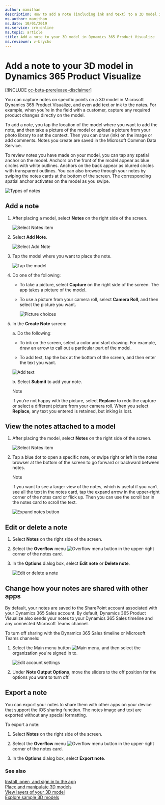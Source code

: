 ```yaml
---
author: mamithan
description: How to add a note (including ink and text) to a 3D model in Dynamics 365 Product Visualize
ms.author: mamithan
ms.date: 10/01/2019
ms.service: crm-online
ms.topic: article
title: Add a note to your 3D model in Dynamics 365 Product Visualize
ms.reviewer: v-brycho
---
```


# Add a note to your 3D model in Dynamics 365 Product Visualize

[!INCLUDE [cc-beta-prerelease-disclaimer](../includes/cc-beta-prerelease-disclaimer.md)]

You can capture notes on specific points on a 3D model in Microsoft Dynamics 365 Product Visualize, and even add text or ink to the notes. For example, when you’re in the field with a customer, capture any required product changes directly on the model. 

To add a note, you tap the location of the model where you want to add the note, and then take a picture of the model or upload a picture from your photo library to set the context. Then you can draw (ink) on the image or add comments. Notes you create are saved in the Microsoft Common Data Service.

To review notes you have made on your model, you can tap any spatial anchor on the model. Anchors on the front of the model appear as blue circles with white outlines. Anchors on the back appear as blurred circles with transparent outlines. You can also browse through your notes by swiping the notes cards at the bottom of the screen. The corresponding spatial anchor activates on the model as you swipe. 

![Types of notes](media/types-of-notes.PNG "Types of notes")

## Add a note

1.	After placing a model, select **Notes** on the right side of the screen.

    ![Select Notes item](media/select-notes.PNG "Select Notes item")
 
2.	Select **Add Note**.

    ![Select Add Note](media/add-note.PNG "Select Add Note")
 
3.	Tap the model where you want to place the note. 

    ![Tap the model](media/tap-on-product.PNG "Tap the model")
 
4.	Do one of the following:

    -	To take a picture, select **Capture** on the right side of the screen. The app takes a picture of the model.
    
    -	To use a picture from your camera roll, select **Camera Roll**, and then select the picture you want.
    
        ![Picture choices](media/take-photo.PNG "Picture choices")
   
5.	In the **Create Note** screen:

    a. Do the following: 
    
      - To ink on the screen, select a color and start drawing. For example, draw an arrow to call out a particular part of the model.
    
      - To add text, tap the box at the bottom of the screen, and then enter the text you want.
    
      ![Add text](media/add-text.PNG "Add text")
      
    b. Select **Submit** to add your note.
 
      > [!NOTE]
      > If you’re not happy with the picture, select **Replace** to redo the capture or select a different picture from your camera roll. When you select **Replace**, any text you entered is retained, but inking is lost.    

## View the notes attached to a model

1.	After placing the model, select **Notes** on the right side of the screen.

    ![Select Notes item](media/select-notes.PNG "Select Notes item") 

2.	Tap a blue dot to open a specific note, or swipe right or left in the notes browser at the bottom of the screen to go forward or backward between notes.

    > [!NOTE]
    > If you want to see a larger view of the notes, which is useful if you can’t see all the text in the notes card, tap the expand arrow in the upper-right corner of the notes card or flick up. Then you can use the scroll bar in the notes card to scroll the text. 
    
     ![Expand notes button](media/expand-notes.PNG "Expand notes button")
     
## Edit or delete a note

1.	Select **Notes** on the right side of the screen.

2.	Select the **Overflow** menu ![Overflow menu button](media/overflow-button.png "Overflow menu button") in the upper-right corner of the notes card.

3.	In the **Options** dialog box, select **Edit note** or **Delete note**.

     ![Edit or delete a note](media/share-status.PNG "Edit or delete a note")
  
## Change how your notes are shared with other apps

By default, your notes are saved to the SharePoint account associated with your Dynamics 365 Sales account. By default, Dynamics 365 Product Visualize also sends your notes to your Dynamics 365 Sales timeline and any connected Microsoft Teams channel. 

To turn off sharing with the Dynamics 365 Sales timeline or Microsoft Teams channels:

1. Select the Main menu button ![Main menu](media/hamburger-icon.png "Main menu button"), and then select the organization you're signed in to.

   ![Edit account settings](media/edit-account-settings.PNG "Edit account settings")

2. Under **Note Output Options**, move the sliders to the off position for the options you want to turn off.
 
## Export a note

You can export your notes to share them with other apps on your device that support the iOS sharing function. The notes image and text are exported without any special formatting.

To export a note:

1.	Select **Notes** on the right side of the screen.

2.	Select the **Overflow** menu ![Overflow menu button](media/overflow-button.png "Overflow menu button") in the upper-right corner of the notes card.

3.	In the **Options** dialog box, select **Export note**.   


### See also

[Install, open, and sign in to the app](sign-in.md)<br>
[Place and manipulate 3D models](manipulate-models.md)<br>
[View layers of your 3D model](layers.md)<br>
[Explore sample 3D models](explore-samples.md)

